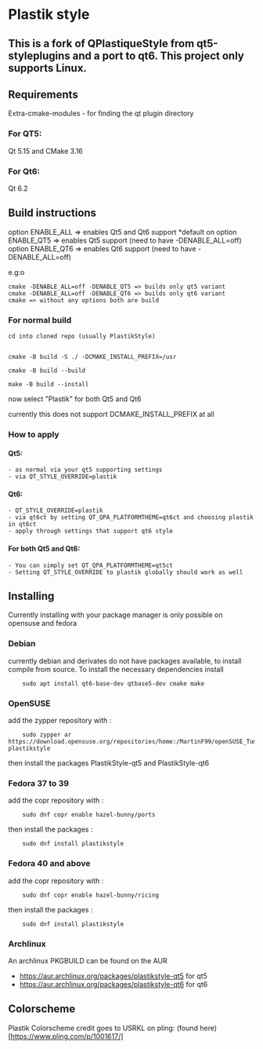 # Plastik style

This is a fork of QPlastiqueStyle from qt5-styleplugins and a port to qt6.
This project only supports Linux. 
----------------------

## Requirements

Extra-cmake-modules - for finding the qt plugin directory

### For QT5:
Qt 5.15 and CMake 3.16

### For Qt6:
Qt 6.2

## Build instructions
option ENABLE_ALL => enables Qt5 and Qt6 support *default on
option ENABLE_QT5 => enables Qt5 support (need to have -DENABLE_ALL=off)
option ENABLE_QT6 => enables Qt6 support (need to have -DENABLE_ALL=off)

e.g:o

    cmake -DENABLE_ALL=off -DENABLE_QT5 => builds only qt5 variant
    cmake -DENABLE_ALL=off -DENABLE_QT6 => builds only qt6 variant
    cmake => without any options both are build

### For normal build
    
    cd into cloned repo (usually PlastikStyle)
    

    cmake -B build -S ./ -DCMAKE_INSTALL_PREFIX=/usr

    cmake -B build --build

    make -B build --install

now select "Plastik" for both Qt5 and Qt6


currently this does not support DCMAKE_INSTALL_PREFIX at all

### How to apply

#### Qt5: 
    - as normal via your qt5 supporting settings
    - via QT_STYLE_OVERRIDE=plastik

#### Qt6:
    - QT_STYLE_OVERRIDE=plastik  
    - via qt6ct by setting QT_QPA_PLATFORMTHEME=qt6ct and choosing plastik in qt6ct
    - apply through settings that support qt6 style

#### For both Qt5 and Qt6:
    - You can simply set QT_QPA_PLATFORMTHEME=qt5ct 
    - Setting QT_STYLE_OVERRIDE to plastik globally should work as well

## Installing
Currently installing with your package manager is only possible on opensuse and fedora

### Debian
currently debian and derivates do not have packages available, to install compile from source. To install the necessary dependencies install

        sudo apt install qt6-base-dev qtbase5-dev cmake make 

### OpenSUSE
add the zypper repository with :
        
        sudo zypper ar https://download.opensuse.org/repositories/home:/MartinF99/openSUSE_Tumbleweed/ plastikstyle

then install the packages
PlastikStyle-qt5 and PlastikStyle-qt6

### Fedora 37 to 39
add the copr repository with :
        
        sudo dnf copr enable hazel-bunny/ports 

then install the packages :

        sudo dnf install plastikstyle

### Fedora 40 and above
add the copr repository with :
        
        sudo dnf copr enable hazel-bunny/ricing

then install the packages :

        sudo dnf install plastikstyle
        
### Archlinux

An archlinux PKGBUILD can be found on the AUR

- https://aur.archlinux.org/packages/plastikstyle-qt5 for qt5
- https://aur.archlinux.org/packages/plastikstyle-qt6 for qt6


## Colorscheme

Plastik Colorscheme credit goes to USRKL on pling: 
(found here)[https://www.pling.com/p/1001617/]
